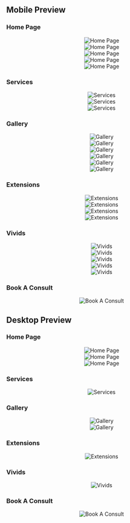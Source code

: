 ## Mobile Preview

### Home Page
<div align="center">
    <img src="externalAssets/mobileHomePage.PNG" alt="Home Page">
</div>

<div align="center">
    <img src="externalAssets/mobileHomePage_2.PNG" alt="Home Page">
</div>

<div align="center">
    <img src="externalAssets/mobileHomePage_3.PNG" alt="Home Page">
</div>

<div align="center">
    <img src="externalAssets/mobileHomePage_4.PNG" alt="Home Page">
</div>

<div align="center">
    <img src="externalAssets/mobileHomePage_5.PNG" alt="Home Page">
</div>

### Services
<div align="center">
    <img src="externalAssets/mobileServices.PNG" alt="Services">
</div>

<div align="center">
    <img src="externalAssets/mobileServices_2.PNG" alt="Services">
</div>

<div align="center">
    <img src="externalAssets/mobileServices_3.PNG" alt="Services">
</div>

### Gallery
<div align="center">
    <img src="externalAssets/mobileGallery.PNG" alt="Gallery">
</div>

<div align="center">
    <img src="externalAssets/mobileGallery_2.PNG" alt="Gallery">
</div>

<div align="center">
    <img src="externalAssets/mobileGallery_3.PNG" alt="Gallery">
</div>

<div align="center">
    <img src="externalAssets/mobileGallery_4.PNG" alt="Gallery">
</div>

<div align="center">
    <img src="externalAssets/mobileGallery_5.PNG" alt="Gallery">
</div>

<div align="center">
    <img src="externalAssets/mobileGallery_6.PNG" alt="Gallery">
</div>

### Extensions
<div align="center">
    <img src="externalAssets/mobileExtensions.PNG" alt="Extensions">
</div>

<div align="center">
    <img src="externalAssets/mobileExtensions_2.PNG" alt="Extensions">
</div>

<div align="center">
    <img src="externalAssets/mobileExtensions_3.PNG" alt="Extensions">
</div>

<div align="center">
    <img src="externalAssets/mobileExtensions_4.PNG" alt="Extensions">
</div>

### Vivids
<div align="center">
    <img src="externalAssets/mobileVivids.PNG" alt="Vivids">
</div>

<div align="center">
    <img src="externalAssets/mobileVivids_2.PNG" alt="Vivids">
</div>

<div align="center">
    <img src="externalAssets/mobileVivids_3.PNG" alt="Vivids">
</div>

<div align="center">
    <img src="externalAssets/mobileVivids_4.PNG" alt="Vivids">
</div>

<div align="center">
    <img src="externalAssets/mobileVivids_5.PNG" alt="Vivids">
</div>

### Book A Consult
<div align="center">
    <img src="externalAssets/mobileBookAConsult.PNG" alt="Book A Consult">
</div>

## Desktop Preview

### Home Page
<div align="center">
    <img src="externalAssets/desktopHomePage.PNG" alt="Home Page">
</div>

<div align="center">
    <img src="externalAssets/desktopHomePage_2.PNG" alt="Home Page">
</div>

<div align="center">
    <img src="externalAssets/desktopHomePage_3.PNG" alt="Home Page">
</div>

### Services
<div align="center">
    <img src="externalAssets/desktopServices.PNG" alt="Services">
</div>

### Gallery
<div align="center">
    <img src="externalAssets/desktopGallery.PNG" alt="Gallery">
</div>

<div align="center">
    <img src="externalAssets/desktopGallery_2.PNG" alt="Gallery">
</div>

### Extensions
<div align="center">
    <img src="externalAssets/desktopExtensions.PNG" alt="Extensions">
</div>

### Vivids
<div align="center">
    <img src="externalAssets/desktopVivids.PNG" alt="Vivids">
</div>

### Book A Consult
<div align="center">
    <img src="externalAssets/desktopBookAConsult.PNG" alt="Book A Consult">
</div>
